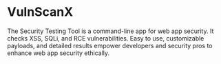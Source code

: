 # VulnScanX
The Security Testing Tool is a command-line app for web app security. It checks XSS, SQLi, and RCE vulnerabilities. Easy to use, customizable payloads, and detailed results empower developers and security pros to enhance web app security ethically.
